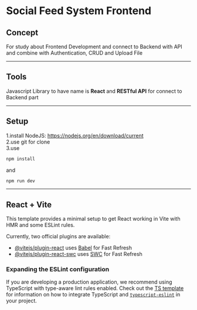 # Social Feed System Frontend
## Concept

For study about Frontend Development and connect to Backend with API and combine with Authentication, CRUD and Upload File</br>

-----------------------------------------------------------------------------------------------------

## Tools

Javascript Library to have name is **React** and **RESTful API** for connect to Backend part</br>

-----------------------------------------------------------------------------------------------------

## Setup

1.install NodeJS: https://nodejs.org/en/download/current</br>
2.use git for clone</br>
3.use
```bash
npm install
```
and</br>
```bash
npm run dev
```

-----------------------------------------------------------------------------------------------------

## React + Vite

This template provides a minimal setup to get React working in Vite with HMR and some ESLint rules.

Currently, two official plugins are available:

- [@vitejs/plugin-react](https://github.com/vitejs/vite-plugin-react/blob/main/packages/plugin-react) uses [Babel](https://babeljs.io/) for Fast Refresh
- [@vitejs/plugin-react-swc](https://github.com/vitejs/vite-plugin-react/blob/main/packages/plugin-react-swc) uses [SWC](https://swc.rs/) for Fast Refresh

### Expanding the ESLint configuration

If you are developing a production application, we recommend using TypeScript with type-aware lint rules enabled. Check out the [TS template](https://github.com/vitejs/vite/tree/main/packages/create-vite/template-react-ts) for information on how to integrate TypeScript and [`typescript-eslint`](https://typescript-eslint.io) in your project.
